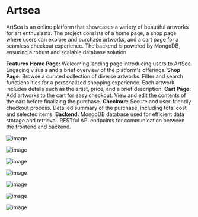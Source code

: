 # Artsea
ArtSea is an online platform that showcases a variety of beautiful artworks for art enthusiasts. The project consists of a home page, a shop page where users can explore and purchase artworks, and a cart page for a seamless checkout experience. The backend is powered by MongoDB, ensuring a robust and scalable database solution.

**Features**
**Home Page:**
Welcoming landing page introducing users to ArtSea.
Engaging visuals and a brief overview of the platform's offerings.
**Shop Page:**
Browse a curated collection of diverse artworks.
Filter and search functionalities for a personalized shopping experience.
Each artwork includes details such as the artist, price, and a brief description.
**Cart Page:**
Add artworks to the cart for easy checkout.
View and edit the contents of the cart before finalizing the purchase.
**Checkout:**
Secure and user-friendly checkout process.
Detailed summary of the purchase, including total cost and selected items.
**Backend:**
MongoDB database used for efficient data storage and retrieval.
RESTful API endpoints for communication between the frontend and backend.

![image](https://github.com/soni-pasupuleti/artsea/assets/131327903/9f114296-72fb-40aa-921f-8165b2e2cb84)

![image](https://github.com/soni-pasupuleti/artsea/assets/131327903/721bae1c-3af6-472d-86fe-aa4c020acecd)

![image](https://github.com/soni-pasupuleti/artsea/assets/131327903/00895b59-27dd-4991-9b27-188e6e12b82b)

![image](https://github.com/soni-pasupuleti/artsea/assets/131327903/0b0fb689-7b3d-4aa1-b2fd-f01691508c02)

![image](https://github.com/soni-pasupuleti/artsea/assets/131327903/bcb35842-82f6-4a22-ad60-b1873c269736)

![image](https://github.com/soni-pasupuleti/artsea/assets/131327903/eaf83d54-1674-4eac-8b7b-345c4c33120f)

![image](https://github.com/soni-pasupuleti/artsea/assets/131327903/11d61252-2f48-4567-8e28-59650f279d57)


